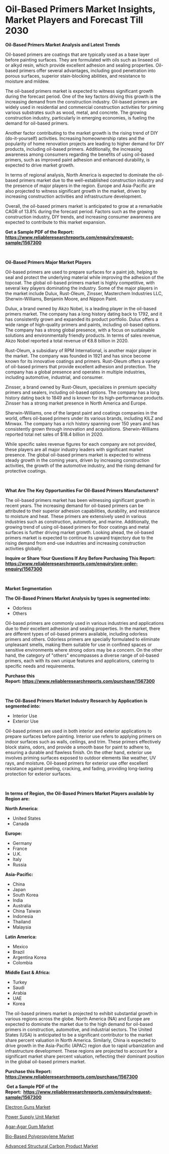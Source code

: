 <p><h1>Oil-Based Primers Market Insights, Market Players and Forecast Till 2030</h1></p><p><strong>Oil-Based Primers Market Analysis and Latest Trends</strong></p>
<p><p>Oil-based primers are coatings that are typically used as a base layer before painting surfaces. They are formulated with oils such as linseed oil or alkyd resin, which provide excellent adhesion and sealing properties. Oil-based primers offer several advantages, including good penetration into porous surfaces, superior stain-blocking abilities, and resistance to moisture and mildew.</p><p>The oil-based primers market is expected to witness significant growth during the forecast period. One of the key factors driving this growth is the increasing demand from the construction industry. Oil-based primers are widely used in residential and commercial construction activities for priming various substrates such as wood, metal, and concrete. The growing construction industry, particularly in emerging economies, is fueling the demand for oil-based primers.</p><p>Another factor contributing to the market growth is the rising trend of DIY (do-it-yourself) activities. Increasing homeownership rates and the popularity of home renovation projects are leading to higher demand for DIY products, including oil-based primers. Additionally, the increasing awareness among consumers regarding the benefits of using oil-based primers, such as improved paint adhesion and enhanced durability, is expected to drive market growth.</p><p>In terms of regional analysis, North America is expected to dominate the oil-based primers market due to the well-established construction industry and the presence of major players in the region. Europe and Asia-Pacific are also projected to witness significant growth in the market, driven by increasing construction activities and infrastructure development.</p><p>Overall, the oil-based primers market is anticipated to grow at a remarkable CAGR of 13.8% during the forecast period. Factors such as the growing construction industry, DIY trends, and increasing consumer awareness are expected to contribute to this market expansion.</p></p>
<p><strong>Get a Sample PDF of the Report:&nbsp; <a href="https://www.reliableresearchreports.com/enquiry/request-sample/1567300">https://www.reliableresearchreports.com/enquiry/request-sample/1567300</a></strong></p>
<p>&nbsp;</p>
<p><strong>Oil-Based Primers Major Market Players</strong></p>
<p><p>Oil-based primers are used to prepare surfaces for a paint job, helping to seal and protect the underlying material while improving the adhesion of the topcoat. The global oil-based primers market is highly competitive, with several key players dominating the industry. Some of the major players in the market include Dulux, Rust-Oleum, Zinsser, Masterchem Industries LLC, Sherwin-Williams, Benjamin Moore, and Nippon Paint.</p><p>Dulux, a brand owned by Akzo Nobel, is a leading player in the oil-based primers market. The company has a long history dating back to 1792, and it has consistently grown and expanded its product portfolio. Dulux offers a wide range of high-quality primers and paints, including oil-based options. The company has a strong global presence, with a focus on sustainable solutions and environmentally friendly products. In terms of sales revenue, Akzo Nobel reported a total revenue of €8.8 billion in 2020.</p><p>Rust-Oleum, a subsidiary of RPM International, is another major player in the market. The company was founded in 1921 and has since become known for its innovative coatings and primers. Rust-Oleum offers a variety of oil-based primers that provide excellent adhesion and protection. The company has a global presence and operates in multiple industries, including automotive, industrial, and consumer.</p><p>Zinsser, a brand owned by Rust-Oleum, specializes in premium specialty primers and sealers, including oil-based options. The company has a long history dating back to 1849 and is known for its high-performance products. Zinsser has a strong market presence in North America and Europe.</p><p>Sherwin-Williams, one of the largest paint and coatings companies in the world, offers oil-based primers under its various brands, including KILZ and Minwax. The company has a rich history spanning over 150 years and has consistently grown through innovation and acquisitions. Sherwin-Williams reported total net sales of $18.4 billion in 2020.</p><p>While specific sales revenue figures for each company are not provided, these players are all major industry leaders with significant market presence. The global oil-based primers market is expected to witness steady growth in the coming years, driven by increasing construction activities, the growth of the automotive industry, and the rising demand for protective coatings.</p></p>
<p>&nbsp;</p>
<p><strong>What Are The Key Opportunities For Oil-Based Primers Manufacturers?</strong></p>
<p><p>The oil-based primers market has been witnessing significant growth in recent years. The increasing demand for oil-based primers can be attributed to their superior adhesion capabilities, durability, and resistance to moisture and heat. These primers are extensively used in various industries such as construction, automotive, and marine. Additionally, the growing trend of using oil-based primers for floor coatings and metal surfaces is further driving market growth. Looking ahead, the oil-based primers market is expected to continue its upward trajectory due to the rising demand from end-use industries and increasing construction activities globally.</p></p>
<p><strong>Inquire or Share Your Questions If Any Before Purchasing This Report: <a href="https://www.reliableresearchreports.com/enquiry/pre-order-enquiry/1567300">https://www.reliableresearchreports.com/enquiry/pre-order-enquiry/1567300</a></strong></p>
<p>&nbsp;</p>
<p><strong>Market Segmentation</strong></p>
<p><strong>The Oil-Based Primers Market Analysis by types is segmented into:</strong></p>
<p><ul><li>Odorless</li><li>Others</li></ul></p>
<p><p>Oil-based primers are commonly used in various industries and applications due to their excellent adhesion and sealing properties. In the market, there are different types of oil-based primers available, including odorless primers and others. Odorless primers are specially formulated to eliminate unpleasant smells, making them suitable for use in confined spaces or sensitive environments where strong odors may be a concern. On the other hand, the category of "others" encompasses a diverse range of oil-based primers, each with its own unique features and applications, catering to specific needs and requirements.</p></p>
<p><strong>Purchase this Report:&nbsp;<a href="https://www.reliableresearchreports.com/purchase/1567300">https://www.reliableresearchreports.com/purchase/1567300</a></strong></p>
<p>&nbsp;</p>
<p><strong>The Oil-Based Primers Market Industry Research by Application is segmented into:</strong></p>
<p><ul><li>Interior Use</li><li>Exterior Use</li></ul></p>
<p><p>Oil-based primers are used in both interior and exterior applications to prepare surfaces before painting. Interior use refers to applying primers on indoor surfaces such as walls, ceilings, and trim. These primers effectively block stains, odors, and provide a smooth base for paint to adhere to, ensuring a durable and flawless finish. On the other hand, exterior use involves priming surfaces exposed to outdoor elements like weather, UV rays, and moisture. Oil-based primers for exterior use offer excellent resistance against peeling, cracking, and fading, providing long-lasting protection for exterior surfaces.</p></p>
<p>&nbsp;</p>
<p><strong>In terms of Region, the Oil-Based Primers Market Players available by Region are:</strong></p>
<p>
    <p> <strong> North America: </strong>
        <ul>
            <li>United States</li>
            <li>Canada</li>
        </ul>
        </p> 
    <p> <strong> Europe: </strong>
        <ul>
            <li>Germany</li>
            <li>France</li>
            <li>U.K.</li>
            <li>Italy</li>
            <li>Russia</li>
        </ul>
        </p> 
    <p> <strong> Asia-Pacific: </strong>
        <ul>
            <li>China</li>
            <li>Japan</li>
            <li>South Korea</li>
            <li>India</li>
            <li>Australia</li>
            <li>China Taiwan</li>
            <li>Indonesia</li>
            <li>Thailand</li>
            <li>Malaysia</li>
        </ul>
        </p> 
    <p> <strong> Latin America: </strong>
        <ul>
            <li>Mexico</li>
            <li>Brazil</li>
            <li>Argentina Korea</li>
            <li>Colombia</li>
        </ul>
        </p> 
    <p> <strong> Middle East & Africa: </strong>
        <ul>
            <li>Turkey</li>
            <li>Saudi</li>
            <li>Arabia</li>
            <li>UAE</li>
            <li>Korea</li>
        </ul>
    </p>
    </p>
<p><p>The oil-based primers market is projected to exhibit substantial growth in various regions across the globe. North America (NA) and Europe are expected to dominate the market due to the high demand for oil-based primers in construction, automotive, and industrial sectors. The United States (USA) is anticipated to be a significant contributor to the market share percent valuation in North America. Similarly, China is expected to drive growth in the Asia-Pacific (APAC) region due to rapid urbanization and infrastructure development. These regions are projected to account for a significant market share percent valuation, reflecting their dominant position in the global oil-based primers market.</p></p>
<p><strong>Purchase this Report: <a href="https://www.reliableresearchreports.com/purchase/1567300">https://www.reliableresearchreports.com/purchase/1567300</a></strong></p>
<p>&nbsp;<strong>Get a Sample PDF of the Report:&nbsp;&nbsp;<a href="https://www.reliableresearchreports.com/enquiry/request-sample/1567300">https://www.reliableresearchreports.com/enquiry/request-sample/1567300</a></strong></p>
<p><strong></strong></p>
<p><p><a href="https://medium.com/@shivangi.reportprime/electron-guns-market-size-growth-forecast-2023-2030-d5888ef229e1">Electron Guns Market</a></p><p><a href="https://medium.com/@ryansai15420/power-supply-unit-market-size-growth-forecast-2023-2030-8392aa24f4c0">Power Supply Unit Market</a></p><p><a href="https://www.linkedin.com/pulse/agar-agar-gum-market-challenges-opportunities-growth-8hi3e/">Agar-Agar Gum Market</a></p><p><a href="https://www.linkedin.com/pulse/bio-based-polypropylene-market-size-2023-2030-global-wxame/">Bio-Based Polypropylene Market</a></p><p><a href="https://www.linkedin.com/pulse/advanced-structural-carbon-product-market-insights-8nt5e/">Advanced Structural Carbon Product Market</a></p></p>